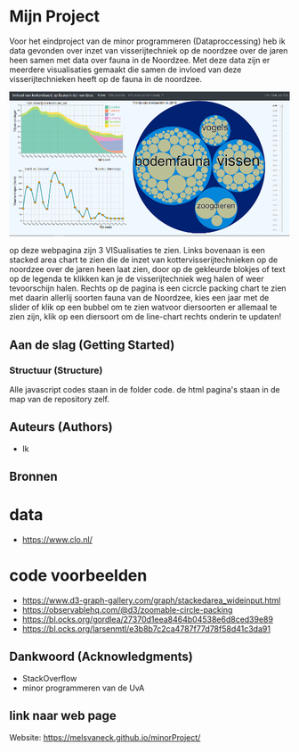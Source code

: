 
# Mijn Project

Voor het eindproject van de minor programmeren (Dataproccessing) heb ik data gevonden over inzet van visserijtechniek op de noordzee over de jaren heen
samen met data over fauna in de Noordzee. Met deze data zijn er meerdere visualisaties gemaakt die samen de invloed van deze visserijtechnieken heeft op de fauna in de noordzee.

![eindpagina](/images/eindversie.png)

op deze webpagina zijn 3 VISualisaties te zien. Links bovenaan is een stacked area chart te zien die de inzet van kottervisserijtechnieken op de noordzee over de jaren heen laat zien,
door op de gekleurde blokjes of text op de legenda te klikken kan je de visserijtechniek weg halen of weer tevoorschijn halen.
Rechts op de pagina is een cicrcle packing chart te zien met daarin allerlij soorten fauna van de Noordzee, kies een jaar met de slider of klik op een bubbel om te zien watvoor diersoorten er allemaal te zien zijn,
klik op een diersoort om de line-chart rechts onderin te updaten!

## Aan de slag (Getting Started)

### Structuur (Structure)

Alle javascript codes staan in de folder code. de html pagina's staan in de map van de repository zelf.

## Auteurs (Authors)
* Ik

## Bronnen

# data
* https://www.clo.nl/

# code voorbeelden
* https://www.d3-graph-gallery.com/graph/stackedarea_wideinput.html
* https://observablehq.com/@d3/zoomable-circle-packing
* https://bl.ocks.org/gordlea/27370d1eea8464b04538e6d8ced39e89
* https://bl.ocks.org/larsenmtl/e3b8b7c2ca4787f77d78f58d41c3da91

## Dankwoord (Acknowledgments)

* StackOverflow
* minor programmeren van de UvA

## link naar web page
Website: https://melsvaneck.github.io/minorProject/
